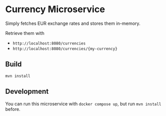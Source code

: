 # Currency Microservice

Simply fetches EUR exchange rates and stores them in-memory.

Retrieve them with
 - `http://localhost:8080/currencies`
 - `http://localhost:8080/currencies/{my-currency}`

## Build

`mvn install`

## Development

You can run this microservice with `docker compose up`, but run `mvn install` before.
